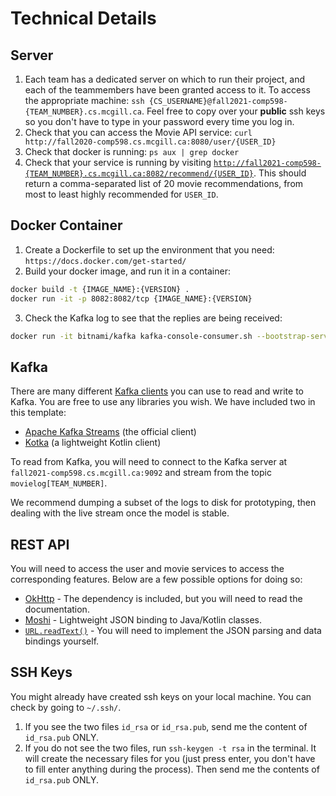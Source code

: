 # Technical Details

## Server

1. Each team has a dedicated server on which to run their project, and each of the teammembers have been granted access to it. To access the appropriate machine: `ssh {CS_USERNAME}@fall2021-comp598-{TEAM_NUMBER}.cs.mcgill.ca`. Feel free to copy over your **public** ssh keys so you don't have to type in your password every time you log in.
2. Check that you can access the Movie API service: `curl http://fall2020-comp598.cs.mcgill.ca:8080/user/{USER_ID}`
3. Check that docker is running: `ps aux | grep docker`
4. Check that your service is running by visiting [`http://fall2021-comp598-{TEAM_NUMBER}.cs.mcgill.ca:8082/recommend/{USER_ID}`](http://fall2021-comp598-{TEAM_NUMBER}.cs.mcgill.ca:8082/recommend/{USER_ID}). This should return a comma-separated list of 20 movie recommendations, from most to least highly recommended for `USER_ID`.

## Docker Container

1. Create a Dockerfile to set up the environment that you need: `https://docs.docker.com/get-started/`
2. Build your docker image, and run it in a container:

```bash
docker build -t {IMAGE_NAME}:{VERSION} .
docker run -it -p 8082:8082/tcp {IMAGE_NAME}:{VERSION}
```
3. Check the Kafka log to see that the replies are being received:

```bash
docker run -it bitnami/kafka kafka-console-consumer.sh --bootstrap-server fall2021-comp598.cs.mcgill.ca:9092 --topic movielog{TEAM_NUMBER}
```

## Kafka

There are many different [Kafka clients](https://docs.confluent.io/current/clients/index.html) you can use to read and write to Kafka. You are free to use any libraries you wish. We have included two in this template:

* [Apache Kafka Streams](https://kafka.apache.org/documentation/streams/) (the official client)
* [Kotka](https://github.com/blueanvil/kotka/) (a lightweight Kotlin client)

To read from Kafka, you will need to connect to the Kafka server at `fall2021-comp598.cs.mcgill.ca:9092` and stream from the topic `movielog[TEAM_NUMBER]`.

We recommend dumping a subset of the logs to disk for prototyping, then dealing with the live stream once the model is stable.

## REST API

You will need to access the user and movie services to access the corresponding features. Below are a few possible options for doing so:

* [OkHttp](https://github.com/square/okhttp) - The dependency is included, but you will need to read the documentation.
* [Moshi](https://github.com/square/moshi) - Lightweight JSON binding to Java/Kotlin classes.
* [`URL.readText()`](https://kotlinlang.org/api/latest/jvm/stdlib/kotlin.io/java.net.-u-r-l/read-text.html) - You will need to implement the JSON parsing and data bindings yourself.

## SSH Keys

You might already have created ssh keys on your local machine. You can check by going to `~/.ssh/`.
1. If you see the two files `id_rsa` or `id_rsa.pub`, send me the content of `id_rsa.pub` ONLY.
2. If you do not see the two files, run `ssh-keygen -t rsa` in the terminal. It will create the necessary files for you (just press enter, you don't have to fill enter anything during the process). Then send me the contents of `id_rsa.pub` ONLY.
